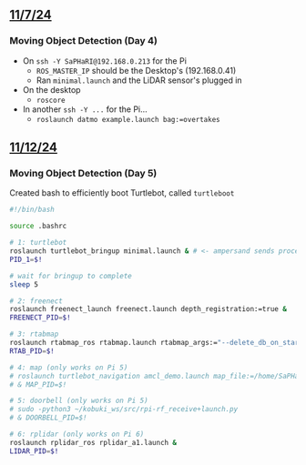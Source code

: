 ## <u>11/7/24</u>

### Moving Object Detection (Day 4)
- On `ssh -Y SaPHaRI@192.168.0.213` for the Pi
	- `ROS_MASTER_IP` should be the Desktop's (192.168.0.41)
	- Ran `minimal.launch` and the LiDAR sensor's plugged in
- On the desktop
	- `roscore`
- In another `ssh -Y ...` for the Pi...
	- `roslaunch datmo example.launch bag:=overtakes`


## <u>11/12/24</u>

### Moving Object Detection (Day 5)
Created bash to efficiently boot Turtlebot, called `turtleboot`
```bash
#!/bin/bash

source .bashrc

# 1: turtlebot
roslaunch turtlebot_bringup minimal.launch & # <- ampersand sends process to bg
PID_1=$!

# wait for bringup to complete
sleep 5

# 2: freenect
roslaunch freenect_launch freenect.launch depth_registration:=true &
FREENECT_PID=$!

# 3: rtabmap
roslaunch rtabmap_ros rtabmap.launch rtabmap_args:="--delete_db_on_start" depth_topic:=/camera/depth_registered/image_raw rgb_topic:=/camera/rgb/image_raw camera_info_topic:=/camera/rgb/camera_info &
RTAB_PID=$!

# 4: map (only works on Pi 5)
# roslaunch turtlebot_navigation amcl_demo.launch map_file:=/home/SaPHaRI/kobuki_ws/src/map/4thmap.yaml
# & MAP_PID=$!

# 5: doorbell (only works on Pi 5)
# sudo -python3 ~/kobuki_ws/src/rpi-rf_receive+launch.py
# & DOORBELL_PID=$!

# 6: rplidar (only works on Pi 6)
roslaunch rplidar_ros rplidar_a1.launch &
LIDAR_PID=$!
```
